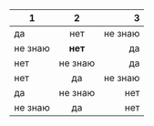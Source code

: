 1|2|3
---|:---:|---:
да|нет|не знаю
не знаю|**нет**|да
нет|не знаю|да
нет|да|не знаю
да|не знаю|нет
не знаю|да|нет
